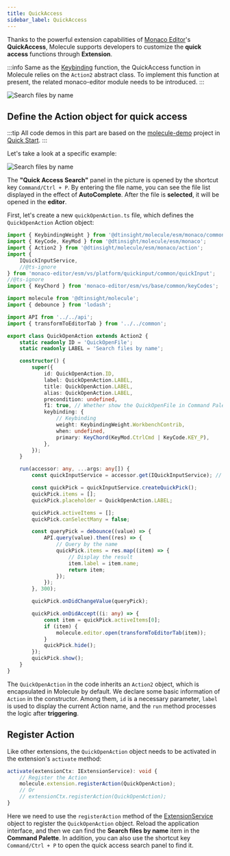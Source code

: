 ```yaml
---
title: QuickAccess
sidebar_label: QuickAccess
---
```


Thanks to the powerful extension capabilities of [Monaco Editor](https://microsoft.github.io/monaco-editor/)'s **QuickAccess**, Molecule supports developers to customize the **quick access** functions through **Extension**.

:::info
Same as the [Keybinding](./extend-keybinding) function, the QuickAccess function in Molecule relies on the `Action2` abstract class. To implement this function at present, the related monaco-editor module needs to be introduced.
:::

![Search files by name](/img/guides/extend-quickAccess-1.png)

## Define the Action object for quick access

:::tip
All code demos in this part are based on the [molecule-demo](https://github.com/DTStack/molecule-examples/tree/main/packages/molecule-demo) project in [Quick Start](../quick-start).
:::

Let's take a look at a specific example:

![Search files by name](/img/guides/extend-quickAccess.png)

The **"Quick Access Search"** panel in the picture is opened by the shortcut key `Command/Ctrl + P`. By entering the file name, you can see the file list displayed in the effect of **AutoComplete**. After the file is **selected**, it will be opened in the **editor**.

First, let's create a new `quickOpenAction.ts` file, which defines the `QuickOpenAction` Action object:

```ts title="/src/extensions/theFirstExtension/quickOpenAction.ts"
import { KeybindingWeight } from '@dtinsight/molecule/esm/monaco/common';
import { KeyCode, KeyMod } from '@dtinsight/molecule/esm/monaco';
import { Action2 } from '@dtinsight/molecule/esm/monaco/action';
import {
    IQuickInputService,
    //@ts-ignore
} from 'monaco-editor/esm/vs/platform/quickinput/common/quickInput';
//@ts-ignore
import { KeyChord } from 'monaco-editor/esm/vs/base/common/keyCodes';

import molecule from '@dtinsight/molecule';
import { debounce } from 'lodash';

import API from '../../api';
import { transformToEditorTab } from '../../common';

export class QuickOpenAction extends Action2 {
    static readonly ID = 'QuickOpenFile';
    static readonly LABEL = 'Search files by name';

    constructor() {
        super({
            id: QuickOpenAction.ID,
            label: QuickOpenAction.LABEL,
            title: QuickOpenAction.LABEL,
            alias: QuickOpenAction.LABEL,
            precondition: undefined,
            f1: true, // Whether show the QuickOpenFile in Command Palette
            keybinding: {
                // Keybinding
                weight: KeybindingWeight.WorkbenchContrib,
                when: undefined,
                primary: KeyChord(KeyMod.CtrlCmd | KeyCode.KEY_P),
            },
        });
    }

    run(accessor: any, ...args: any[]) {
        const quickInputService = accessor.get(IQuickInputService); // Get the quickInput

        const quickPick = quickInputService.createQuickPick();
        quickPick.items = [];
        quickPick.placeholder = QuickOpenAction.LABEL;

        quickPick.activeItems = [];
        quickPick.canSelectMany = false;

        const queryPick = debounce((value) => {
            API.query(value).then((res) => {
                // Query by the name
                quickPick.items = res.map((item) => {
                    // Display the result
                    item.label = item.name;
                    return item;
                });
            });
        }, 300);

        quickPick.onDidChangeValue(queryPick);

        quickPick.onDidAccept((i: any) => {
            const item = quickPick.activeItems[0];
            if (item) {
                molecule.editor.open(transformToEditorTab(item));
            }
            quickPick.hide();
        });
        quickPick.show();
    }
}
```

The `QuickOpenAction` in the code inherits an `Action2` object, which is encapsulated in Molecule by default. We declare some basic information of `Action` in the constructor. Among them, `id` is a necessary parameter, `label` is used to display the current Action name, and the `run` method processes the logic after **triggering**.

## Register Action

Like other extensions, the `QuickOpenAction` object needs to be activated in the extension's `activate` method:

```ts
activate(extensionCtx: IExtensionService): void {
    // Register the Action
    molecule.extension.registerAction(QuickOpenAction);
    // Or
    // extensionCtx.registerAction(QuickOpenAction);
}
```

Here we need to use the `registerAction` method of the [ExtensionService](../api/interfaces/molecule.IExtensionService) object to register the `QuickOpenAction` object. Reload the application interface, and then we can find the **Search files by name** item in the **Command Palette**. In addition, you can also use the shortcut key `Command/Ctrl + P` to open the quick access search panel to find it.
